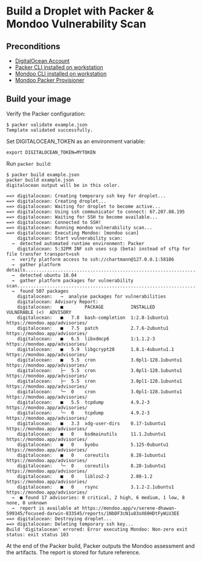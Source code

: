 # Build a Droplet with Packer & Mondoo Vulnerability Scan

## Preconditions

 * [DigitalOcean Account](https://www.digitalocean.com/)
 * [Packer CLI installed on workstation](https://www.packer.io/intro/getting-started/install.html)
 * [Mondoo CLI installed on workstation](https://docs.mondoo.io/getstarted/server)
 * [Mondoo Packer Provisioner](https://docs.mondoo.io/buildtime/packer)

## Build your image

Verify the Packer configuration:

```
$ packer validate example.json
Template validated successfully.
```

Set DIGITALOCEAN_TOKEN as an environment variable:

```
export DIGITALOCEAN_TOKEN=MYTOKEN
```

Run `packer build`:

```
$ packer build example.json
packer build example.json                                                                 
digitalocean output will be in this color.

==> digitalocean: Creating temporary ssh key for droplet...
==> digitalocean: Creating droplet...
==> digitalocean: Waiting for droplet to become active...
==> digitalocean: Using ssh communicator to connect: 67.207.88.195
==> digitalocean: Waiting for SSH to become available...
==> digitalocean: Connected to SSH!
==> digitalocean: Running mondoo vulnerability scan...
==> digitalocean: Executing Mondoo: [mondoo scan]
    digitalocean: Start vulnerability scan:
  →  detected automated runtime environment: Packer
    digitalocean: 5:32PM INF ssh uses scp (beta) instead of sftp for file transfer transport=ssh
  →  verify platform access to ssh://chartmann@127.0.0.1:58186
  →  gather platform details................................................................
  →  detected ubuntu 18.04
  →  gather platform packages for vulnerability scan.................................................................................................
  →  found 507 packages
    digitalocean:   →  analyse packages for vulnerabilities
    digitalocean: Advisory Report:
    digitalocean:   ■        PACKAGE          INSTALLED            VULNERABLE (<)  ADVISORY
    digitalocean:   ■   7.8  bash-completion  1:2.8-1ubuntu1                       https://mondoo.app/advisories/
    digitalocean:   ■   7.5  patch            2.7.6-2ubuntu1                       https://mondoo.app/advisories/
    digitalocean:   ■   6.5  libxdmcp6        1:1.1.2-3                            https://mondoo.app/advisories/
    digitalocean:   ■   5.9  libgcrypt20      1.8.1-4ubuntu1.1                     https://mondoo.app/advisories/
    digitalocean:   ■   5.5  cron             3.0pl1-128.1ubuntu1                  https://mondoo.app/advisories/
    digitalocean:   ├─  5.5  cron             3.0pl1-128.1ubuntu1                  https://mondoo.app/advisories/
    digitalocean:   ├─  5.5  cron             3.0pl1-128.1ubuntu1                  https://mondoo.app/advisories/
    digitalocean:   ╰─  0    cron             3.0pl1-128.1ubuntu1                  https://mondoo.app/advisories/
    digitalocean:   ■   5.5  tcpdump          4.9.2-3                              https://mondoo.app/advisories/
    digitalocean:   ╰─  0    tcpdump          4.9.2-3                              https://mondoo.app/advisories/
    digitalocean:   ■   3.3  xdg-user-dirs    0.17-1ubuntu1                        https://mondoo.app/advisories/
    digitalocean:   ■   0    bsdmainutils     11.1.2ubuntu1                        https://mondoo.app/advisories/
    digitalocean:   ■   0    byobu            5.125-0ubuntu1                       https://mondoo.app/advisories/
    digitalocean:   ■   0    coreutils        8.28-1ubuntu1                        https://mondoo.app/advisories/
    digitalocean:   ╰─  0    coreutils        8.28-1ubuntu1                        https://mondoo.app/advisories/
    digitalocean:   ■   0    liblzo2-2        2.08-1.2                             https://mondoo.app/advisories/
    digitalocean:   ■   0    rsync            3.1.2-2.1ubuntu1                     https://mondoo.app/advisories/
  →  ■ found 17 advisories: 0 critical, 2 high, 6 medium, 1 low, 8 none, 0 unknown
  →  report is available at https://mondoo.app/v/serene-dhawan-599345/focused-darwin-833545/reports/1NbDF3cN1u83oX60HDtFyWiU3EE
==> digitalocean: Destroying droplet...
==> digitalocean: Deleting temporary ssh key...
Build 'digitalocean' errored: Error executing Mondoo: Non-zero exit status: exit status 103
```

At the end of the Packer build, Packer outputs the Mondoo assessment and the artifacts. The report is stored for future reference. 